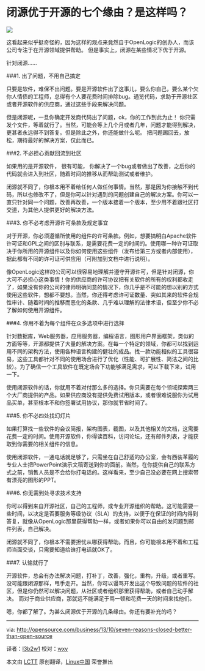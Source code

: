 闭源优于开源的七个缘由？是这样吗？
================================================================================
![](http://opensource.com/sites/default/files/imagecache/image-full-size/images/business/BUSINESS_asusual_deadend.png)
 
这看起来似乎挺奇怪的，因为这样的观点来竟然自于OpenLogic的创办人，而该公司专注于在开源领域提供帮助。  但是事实上，闭源在某些情况下优于开源。

针对闭源……

###1. 出了问题，不用自己搞定
 
只要是软件，难保不出问题。要是开源软件出了这事儿，要么你自己，要么某个欠你人情债的工程师，总得有个人要花费时间排除bug。通览代码，求助于开源社区或者开源软件的供应商，通过这些手段来解决问题。

但是闭源呢，一旦你确定开发商代码出了问题，ok，你的工作到此为止！ 你只需发个文件，等着就行了。当然，可能会等上几个月或者几年，问题才能得到解决，更甚者永远得不到答复。但是除此之外，你还能做什么呢。 把问题踢回去，放松，期待最好的解决方案，仅此而已。
  
###2. 不必担心贡献回流到社区

如果用的是开源软件， 很有可能， 你解决了一个bug或者做出了改善，之后你的代码就会进入到社区，随着时间的推移从而帮助测试或者维护。

闭源就不同了，你根本用不着给任何人做任何事情。当然，那是因为你接触不到代码，所以也修改不了，但是你可以针对遇到的问题创建自己的解决方案。你可以一直只针对同一个问题，改善再改善，一个版本接着一个版本，至少用不着跟社区打交道，为其他人提供更好的解决方法。

###3. 你不必考虑开源许可条款及规定事宜

对于开源，你必须遵循所使用的组件的许可条款。例如，想要搞明白Apache软件许可证和GPL之间的区别与联系，是需要花费一定的时间的。使用哪一种许可证取决于你所用的开源组件以及你如何使用这些组件（发布给第三方或者内部使用），据此都有不同的许可证可供应用（可附加到文档中进行说明）。

像OpenLogic这样的公司可以很容易地理解并遵守开源许可，但是针对闭源，你大可不必担心这类事情！你的供应商的许可协议把有关软件的所有的权利都收走了，如果没有你的公司的律师明确同意的情况下，你几乎是不可能的想以别的方式使用这些软件，想都不要想。当然，你还得考虑许可证数量、突如其来的软件合规性审计、随着时间的推移而恶化的条款、几乎难以理解的法律术语，但至少你不必了解如何使用开源组件。

###4. 你用不着为每个组件在众多选项中进行选择

针对数据库，Web服务器，应用服务器，编程语言，图形用户界面框架，类似的方面等等，开源都提供了大量的解决方案。在每一个特定的领域，你都可以找到运用不同的架构方法，使用各种语言构建的健壮的成品。找一款功能相似的工具很容易，这些工具都针对不同的使用场合进行了优化（性能、可扩展性、简洁之间的比较）。为了确信一个工具软件在既定场合下功能够满足需求，可以下载下来，试用一下。

使用闭源软件的话，你就用不着对付那么多的选择。你只需要在每个领域探索两三个大厂商提供的产品。如果供应商没有提供免费试用版本，或者很难说服你为试用品买单，甚至根本不和你签署试用协议，那你就节省时间了。

###5. 你不必四处找幻灯片
 
如果打算找一些软件的会议简报，架构图表，截图，以及其他相关的文档，这需要花费一定的时间。使用开源软件，你得读百科，访问论坛，还有邮件列表，才能获取到你需要的相关组件的信息。

使用闭源软件，一通电话就足够了，只需坐在自己舒适的办公室，会有西装革履的专业人士把PowerPoint演示文稿寄送到你的面前。当然，在你提供自己的联系方式之前，销售人员是不会给你打电话的。这样看来，至少自己没必要在网上搜索带有漂亮的图形的PPT。

###6. 你无需到处寻求技术支持

你可以得到来自开源社区，自己的工程师，或专业开源组织的帮助。这可能需要一些时间，以决定是否要服务等级协议（SLA）的支持，以便于在保证的时间内得到答复，就像从OpenLogic那里获得帮助一样，或者如果你可以自由的发问题到邮件列表，自己解决。

闭源就不同了，你根本不需要担忧从哪获得帮助。而且，你可能根本用不着和工程师当面交谈，只需要知道给谁打电话就OK了。

###7. 认输就行了

开源软件，总会有办法解决问题，打补丁，改善，强化，重构，升级，或者重写。没可能跟闭源那样，甩手走开。当然，你可以谩骂开发出这个导致问题的软件的社区，但是你仍然可以解决问题，从社区或者组织那里获得帮助，或者自己动手解决。   而对于商业供应商，那就远不能满足于骂一顿和花费一天的时间来找他们。

嗯，你都了解了。为甚么闭源优于开源的几条缘由。你还有要补充的吗？

--------------------------------------------------------------------------------

via: http://opensource.com/business/13/10/seven-reasons-closed-better-than-open-source

译者：[l3b2w1](https://github.com/l3b2w1) 校对：[wxy](https://github.com/wxy)

本文由 [LCTT](https://github.com/LCTT/TranslateProject) 原创翻译，[Linux中国](http://linux.cn/) 荣誉推出